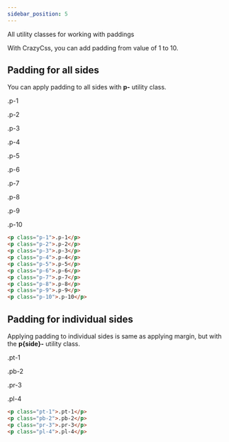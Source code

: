 ```yaml
---
sidebar_position: 5
---
```


All utility classes for working with paddings

With CrazyCss, you can add padding from value of 1 to 10.

## Padding for all sides

You can apply padding to all sides with **p-** utility class.

<p class="p-1">.p-1</p>
<p class="p-2">.p-2</p>
<p class="p-3">.p-3</p>
<p class="p-4">.p-4</p>
<p class="p-5">.p-5</p>
<p class="p-6">.p-6</p>
<p class="p-7">.p-7</p>
<p class="p-8">.p-8</p>
<p class="p-9">.p-9</p>
<p class="p-10">.p-10</p>

```html
<p class="p-1">.p-1</p>
<p class="p-2">.p-2</p>
<p class="p-3">.p-3</p>
<p class="p-4">.p-4</p>
<p class="p-5">.p-5</p>
<p class="p-6">.p-6</p>
<p class="p-7">.p-7</p>
<p class="p-8">.p-8</p>
<p class="p-9">.p-9</p>
<p class="p-10">.p-10</p>
```

## Padding for individual sides

Applying padding to individual sides is same as applying margin, but with the **p{side}-** utility class.

<p class="pt-1">.pt-1</p>
<p class="pb-2">.pb-2</p>
<p class="pr-3">.pr-3</p>
<p class="pl-4">.pl-4</p>

```html
<p class="pt-1">.pt-1</p>
<p class="pb-2">.pb-2</p>
<p class="pr-3">.pr-3</p>
<p class="pl-4">.pl-4</p>
```
